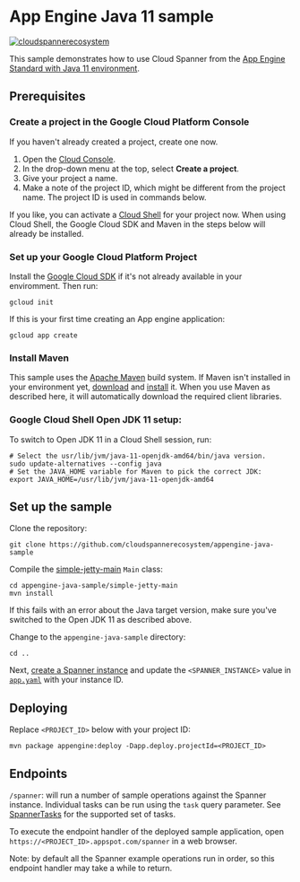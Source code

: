 # App Engine Java 11 sample
[![cloudspannerecosystem](https://circleci.com/gh/cloudspannerecosystem/appengine-java-sample.svg?style=svg)](https://circleci.com/gh/cloudspannerecosystem/appengine-java-sample)

This sample demonstrates how to use Cloud Spanner from the
[App Engine Standard with Java 11 environment](https://cloud.google.com/appengine/docs/java/).

## Prerequisites

### Create a project in the Google Cloud Platform Console

If you haven't already created a project, create one now.

1. Open the [Cloud Console](https://console.cloud.google.com/).
1. In the drop-down menu at the top, select **Create a project**.
1. Give your project a name.
1. Make a note of the project ID, which might be different from the project
   name. The project ID is used in commands below.

If you like, you can activate a
[Cloud Shell](https://cloud.google.com/shell/docs/) for your project now.
When using Cloud Shell, the Google Cloud SDK and Maven in the steps below will
already be installed.

### Set up your Google Cloud Platform Project

Install the [Google Cloud SDK](https://cloud.google.com/sdk/) if it's not
already available in your enviromment. Then run:

    gcloud init

If this is your first time creating an App engine application:

    gcloud app create

### Install Maven

This sample uses the [Apache Maven](https://maven.apache.org) build system.
If Maven isn't installed in your environment yet,
[download](https://maven.apache.org/download.cgi) and
[install](https://maven.apache.org/install.html) it.
When you use Maven as described here, it will automatically download the
required client libraries.

### Google Cloud Shell Open JDK 11 setup:

To switch to Open JDK 11 in a Cloud Shell session, run:

    # Select the usr/lib/jvm/java-11-openjdk-amd64/bin/java version.
    sudo update-alternatives --config java
    # Set the JAVA_HOME variable for Maven to pick the correct JDK:
    export JAVA_HOME=/usr/lib/jvm/java-11-openjdk-amd64

## Set up the sample

Clone the repository:

    git clone https://github.com/cloudspannerecosystem/appengine-java-sample

Compile the [simple-jetty-main](simple-jetty-main/README.md) `Main` class:

    cd appengine-java-sample/simple-jetty-main
    mvn install

If this fails with an error about the Java target version, make sure you've
switched to the Open JDK 11 as described above.

Change to the `appengine-java-sample` directory:

    cd ..

Next, [create a Spanner instance](https://cloud.google.com/spanner/docs/quickstart-console#create_an_instance)
and update the `<SPANNER_INSTANCE>` value in
[`app.yaml`](src/main/appengine/app.yaml) with your instance ID.

## Deploying

Replace `<PROJECT_ID>` below with your project ID:

    mvn package appengine:deploy -Dapp.deploy.projectId=<PROJECT_ID>

## Endpoints

`/spanner`: will run a number of sample operations against the Spanner instance.
Individual tasks can be run using the `task` query parameter.
See [SpannerTasks](src/main/java/com/example/appengine/spanner/SpannerTasks.java)
for the supported set of tasks.

To execute the endpoint handler of the deployed sample application, open
`https://<PROJECT_ID>.appspot.com/spanner` in a web browser.

Note: by default all the Spanner example operations run in order, so this
endpoint handler may take a while to return.
